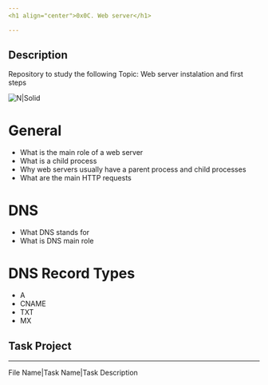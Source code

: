 ```yaml
---
<h1 align="center">0x0C. Web server</h1>

---
```


## Description
Repository to study the following Topic: Web server instalation and first steps

![N|Solid](https://s3.amazonaws.com/intranet-projects-files/holbertonschool-sysadmin_devops/266/8Gu52Qv.png)

# General
- What is the main role of a web server
- What is a child process
- Why web servers usually have a parent process and child processes
- What are the main HTTP requests
# DNS
- What DNS stands for
- What is DNS main role
# DNS Record Types
- A
- CNAME
- TXT
- MX

## Task Project
---
File Name|Task Name|Task Description
